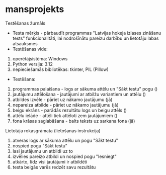 # mansprojekts

Testēšanas žurnāls
- Testa mērķis - pārbaudīt programmas "Latvijas hokeja izlases zināšanu tests" funkcionalitāti, lai nodrošīnātu pareizu darbību un lietotāju labas atsauksmes
- Testēšanas vide:
1. operētājsistēma: Windows
2. Python versija: 3.12
3. nepieciešamās bibliotēkas: tkinter, PIL (Pillow)
- Testēšana:
1. programmas palaišana - logs ar sākuma attēlu un "Sākt testu" pogu ()
2. jautājumu attēlošana - jautājumi ar atbilžu variantiem un attēlu ()
3. atbildes izvēle - pāriet uz nākamo jautājumu (jā)
4. nepareiza atbilde - pāriet uz nākamo jautājumu (jā)
5. beigu ekrāns - parādās rezultātu logs un beigu attēls ()
6. attēlu ielāde - attēli tiek attēloti zem jautājumiem ()
7. fona krāsas saglabāšana - balts teksts uz sarkana fona (jā)

Lietotāja rokasgrāmata (lietošanas instrukcija)
1. atveras logs ar sākuma attēlu un pogu "Sākt testu"
2. nospied pogu "Sākt testu"
3. lasi jautājumu un atbildi uz to
4. izvēlies pareizo atbildi un nospied pogu "Iesniegt"
5. atkārto, līdz visi jautājumi ir atbildēti
6. testa beigās varēs redzēt savu rezultātu
